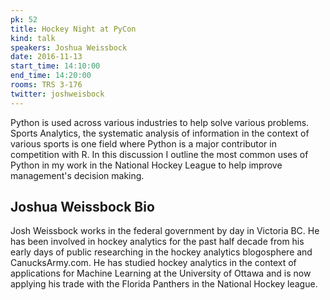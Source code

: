 ```yaml
---
pk: 52
title: Hockey Night at PyCon
kind: talk
speakers: Joshua Weissbock
date: 2016-11-13
start_time: 14:10:00
end_time: 14:20:00
rooms: TRS 3-176
twitter: joshweisbock
---
```


Python is used across various industries to help solve various problems. Sports Analytics, the systematic analysis of information in the context of various sports is one field where Python is a major contributor in competition with R. In this discussion I outline the most common uses of Python in my work in the National Hockey League to help improve management's decision making.

## Joshua Weissbock Bio

Josh Weissbock works in the federal government by day in Victoria BC. He has been involved in hockey analytics for the past half decade from his early days of public researching in the hockey analytics blogosphere and CanucksArmy.com. He has studied hockey analytics in the context of applications for Machine Learning at the University of Ottawa and is now applying his trade with the Florida Panthers in the National Hockey league.